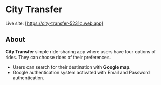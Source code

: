 # City Transfer
Live site: [https://city-transfer-5231c.web.app]

## About

**City Transfer** simple ride-sharing app where users have four options of rides. They can  choose rides of their preferences.
- Users can search for their destination with **Google map**.
- Google authentication system activated with Email and Password authentication.
